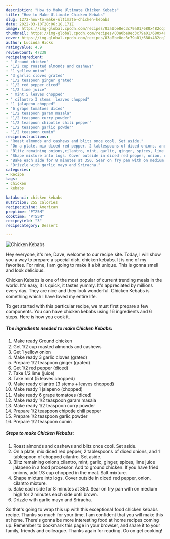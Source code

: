 ```yaml
---
description: "How to Make Ultimate Chicken Kebabs"
title: "How to Make Ultimate Chicken Kebabs"
slug: 1272-how-to-make-ultimate-chicken-kebabs
date: 2022-03-10T20:06:18.171Z
image: https://img-global.cpcdn.com/recipes/03a0be8ec3c79a01/680x482cq70/chicken-kebabs-recipe-main-photo.jpg
thumbnail: https://img-global.cpcdn.com/recipes/03a0be8ec3c79a01/680x482cq70/chicken-kebabs-recipe-main-photo.jpg
cover: https://img-global.cpcdn.com/recipes/03a0be8ec3c79a01/680x482cq70/chicken-kebabs-recipe-main-photo.jpg
author: Lucinda Hicks
ratingvalue: 4.9
reviewcount: 47238
recipeingredient:
- " Ground chicken"
- "1/2 cup roasted almonds and cashews"
- "1 yellow onion"
- "3 garlic cloves grated"
- "1/2 teaspoon ginger grated"
- "1/2 red pepper diced"
- "1/2 lime juice"
- " mint 5 leaves chopped"
- " cilantro 3 stems  leaves chopped"
- "1 jalapeno chopped"
- "6 grape tomatoes diced"
- "1/2 teaspoon garam masala"
- "1/2 teaspoon curry powder"
- "1/2 teaspoon chipotle chili pepper"
- "1/2 teaspoon garlic powder"
- "1/2 teaspoon cumin"
recipeinstructions:
- "Roast almonds and cashews and blitz once cool. Set aside."
- "On a plate, mix diced red pepper, 2 tablespoons of diced onions, and 1 tablespoon of chopped cilantro. Set aside."
- "Blitz remaining onions,cilantro, mint, garlic, ginger, spices, lime juice jalapeno in a food processor. Add to ground chicken. If you have fried onions, add 1/3 cup chopped in the meat. Salt mixture."
- "Shape mixture into logs. Cover outside in diced red pepper, onion, cilantro mixture."
- "Bake each side for 8 minutes at 350. Sear on fry pan with on medium high for 2 minutes each side until brown."
- "Drizzle with garlic mayo and Sriracha."
categories:
- Recipe
tags:
- chicken
- kebabs

katakunci: chicken kebabs 
nutrition: 255 calories
recipecuisine: American
preptime: "PT25M"
cooktime: "PT55M"
recipeyield: "3"
recipecategory: Dessert

---
```



![Chicken Kebabs](https://img-global.cpcdn.com/recipes/03a0be8ec3c79a01/680x482cq70/chicken-kebabs-recipe-main-photo.jpg)

Hey everyone, it's me, Dave, welcome to our recipe site. Today, I will show you a way to prepare a special dish, chicken kebabs. It is one of my favorites. For mine, I am going to make it a bit unique. This is gonna smell and look delicious.



Chicken Kebabs is one of the most popular of current trending meals in the world. It's easy, it is quick, it tastes yummy. It's appreciated by millions every day. They are nice and they look wonderful. Chicken Kebabs is something which I have loved my entire life.


To get started with this particular recipe, we must first prepare a few components. You can have chicken kebabs using 16 ingredients and 6 steps. Here is how you cook it.

<!--inarticleads1-->

##### The ingredients needed to make Chicken Kebabs:

1. Make ready  Ground chicken
1. Get 1/2 cup roasted almonds and cashews
1. Get 1 yellow onion
1. Make ready 3 garlic cloves (grated)
1. Prepare 1/2 teaspoon ginger (grated)
1. Get 1/2 red pepper (diced)
1. Take 1/2 lime (juice)
1. Take  mint (5 leaves chopped)
1. Make ready  cilantro (3 stems + leaves chopped)
1. Make ready 1 jalapeno (chopped)
1. Make ready 6 grape tomatoes (diced)
1. Make ready 1/2 teaspoon garam masala
1. Make ready 1/2 teaspoon curry powder
1. Prepare 1/2 teaspoon chipotle chili pepper
1. Prepare 1/2 teaspoon garlic powder
1. Prepare 1/2 teaspoon cumin




<!--inarticleads2-->

##### Steps to make Chicken Kebabs:

1. Roast almonds and cashews and blitz once cool. Set aside.
1. On a plate, mix diced red pepper, 2 tablespoons of diced onions, and 1 tablespoon of chopped cilantro. Set aside.
1. Blitz remaining onions,cilantro, mint, garlic, ginger, spices, lime juice jalapeno in a food processor. Add to ground chicken. If you have fried onions, add 1/3 cup chopped in the meat. Salt mixture.
1. Shape mixture into logs. Cover outside in diced red pepper, onion, cilantro mixture.
1. Bake each side for 8 minutes at 350. Sear on fry pan with on medium high for 2 minutes each side until brown.
1. Drizzle with garlic mayo and Sriracha.




So that's going to wrap this up with this exceptional food chicken kebabs recipe. Thanks so much for your time. I am confident that you will make this at home. There's gonna be more interesting food at home recipes coming up. Remember to bookmark this page in your browser, and share it to your family, friends and colleague. Thanks again for reading. Go on get cooking!
